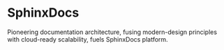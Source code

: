 # SphinxDocs
Pioneering documentation architecture, fusing modern-design principles with cloud-ready scalability, fuels SphinxDocs platform.
